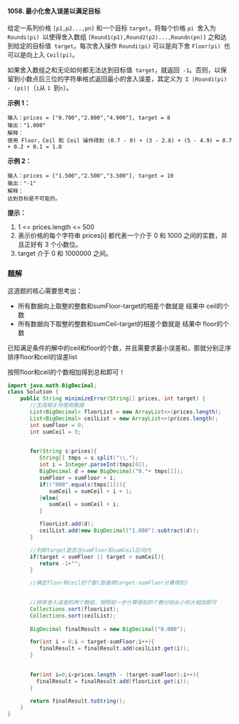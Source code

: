 #### 1058. 最小化舍入误差以满足目标

给定一系列价格 `[p1,p2...,pn]` 和一个目标 `target`，将每个价格 `pi `舍入为 `Roundi(pi) `以使得舍入数组 `[Round1(p1),Round2(p2)...,Roundn(pn)]` 之和达到给定的目标值` target`。每次舍入操作 `Roundi(pi)` 可以是向下舍 `Floor(pi) `也可以是向上入 `Ceil(pi)`。

如果舍入数组之和无论如何都无法达到目标值` target`，就返回` -1`。否则，以保留到小数点后三位的字符串格式返回最小的舍入误差，其定义为` Σ |Roundi(pi) - (pi)|`（` i `从 `1 `到` n `）。

**示例 1：**

```shell
输入：prices = ["0.700","2.800","4.900"], target = 8
输出："1.000"
解释： 
使用 Floor，Ceil 和 Ceil 操作得到 (0.7 - 0) + (3 - 2.8) + (5 - 4.9) = 0.7 + 0.2 + 0.1 = 1.0 
```

**示例 2：**

```shell
输入：prices = ["1.500","2.500","3.500"], target = 10
输出："-1"
解释：
达到目标是不可能的。
```

**提示：**

1. 1 <= prices.length <= 500
2. 表示价格的每个字符串 prices[i] 都代表一个介于 0 和 1000 之间的实数，并且正好有 3 个小数位。
3. target 介于 0 和 1000000 之间。



### 题解

这道题的核心需要思考出：

- 所有数据向上取整的整数和sumFloor-target的相差个数就是 结果中 ceil的个数
- 所有数据向下取整的整数和sumCeil-target的相差个数就是 结果中 floor的个数

已知满足条件的解中的ceil和floor的个数，并且需要求最小误差和，那就分别正序排序floor和ceil的误差list

按照floor和ceil的个数相加得到总和即可！

```java
import java.math.BigDecimal;
class Solution {
    public String minimizeError(String[] prices, int target) {
       //生成相关待使用数据
       List<BigDecimal> floorList = new ArrayList<>(prices.length);
       List<BigDecimal> ceilList = new ArrayList<>(prices.length);
       int sumFloor = 0;
       int sumCeil = 0;
       

       for(String s:prices){
          String[] tmps = s.split("\\.");
          int i = Integer.parseInt(tmps[0]);
          BigDecimal d = new BigDecimal("0."+ tmps[1]);
          sumFloor = sumFloor + i;
          if(!"000".equals(tmps[1])){
             sumCeil = sumCeil + i + 1;
          }else{
             sumCeil = sumCeil + i;
          }

          floorList.add(d);
          ceilList.add(new BigDecimal("1.000").subtract(d));
       }

       //判断target是否在sumFloor和sumCeil区间内
       if(target < sumFloor || target > sumCeil){
          return -1+"";
       }

       //确定floor和ceil的个数(直接用target-sumFloor计算得到)
       

       //排序舍入误差的两个数组，按照前一步计算得到的个数分别从小到大相加即可
       Collections.sort(floorList);
       Collections.sort(ceilList);
      
       BigDecimal finalResult = new BigDecimal("0.000");

       for(int i = 0;i < target-sumFloor;i++){
          finalResult = finalResult.add(ceilList.get(i));
       }

       
       for(int i=0;i<prices.length - (target-sumFloor);i++){
         finalResult = finalResult.add(floorList.get(i));
       }

       return finalResult.toString();
    }
}
```

